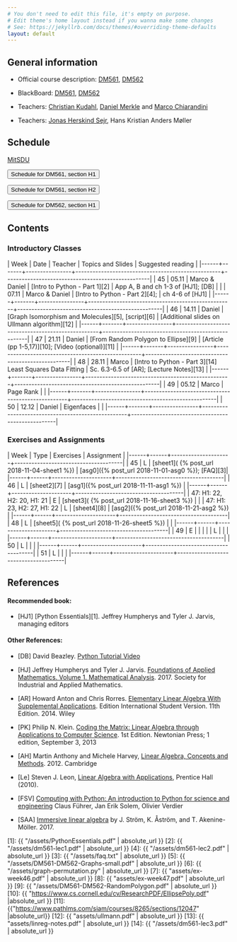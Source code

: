 ```yaml
---
# You don't need to edit this file, it's empty on purpose.
# Edit theme's home layout instead if you wanna make some changes
# See: https://jekyllrb.com/docs/themes/#overriding-theme-defaults
layout: default
---
```




## General information

- Official course description:
  [DM561](https://odinlister.sdu.dk/fagbesk/internkode/DM561/), [DM562](https://odinlister.sdu.dk/fagbesk/internkode/DM562/)

- BlackBoard: [DM561](https://e-learn.sdu.dk/webapps/blackboard/execute/courseMain?course_id=_390707_1), [DM562](https://e-learn.sdu.dk/webapps/blackboard/execute/courseMain?course_id=_390712_1)


- Teachers: [Christian Kudahl](https://imada.sdu.dk/~kudahl/), [Daniel Merkle](https://imada.sdu.dk/~daniel) and [Marco Chiarandini](https://imada.sdu.dk/~marco)


- Teachers: [Jonas Herskind Sejr](http://findresearcher.sdu.dk:8080/portal/en/person/sejr), Hans Kristian Anders Møller

<!-- hmoel15@student.sdu.dk -->

## Schedule

<a href="https://mitsdu.sdu.dk/skema/activity/N330024101/e18">MitSDU</a>


<button onclick="myFunction('h1')" class="w3-btn w3-cell
w3-left-align">Schedule for DM561, section H1 <i class="fa fa-caret-down"></i></button>
<div id="h1" class="w3-container w3-hide">

<div class="w3-responsive">

<!--
<iframe src="https://calendar.google.com/calendar/embed?showTitle=0&amp;showPrint=0&amp;showCalendars=0&amp;showTz=0&amp;height=600&amp;wkst=1&amp;bgcolor=%23FFFFFF&amp;src=egkljh81e5gn1qa11drhvli5g1quqn6e%40import.calendar.google.com&amp;color=%23853104&amp;src=i1sgtn4cueuhfc0o5u0aao73ikbrkuol%40import.calendar.google.com&amp;color=%23853104&amp;src=e_2_en%23weeknum%40group.v.calendar.google.com&amp;color=%23B1365F&amp;ctz=Europe%2FCopenhagen" style="border-width:0" width="960" height="600" frameborder="0" scrolling="no"></iframe>
-->

<div w3-include-html="./assets/dm561_h1.html"></div> 
<script>
w3.includeHTML();
</script>
</div>
</div>



<button onclick="myFunction('h2')" class="w3-btn w3-cell
w3-left-align">Schedule for DM561, section H2 <i class="fa fa-caret-down"></i></button>
<div id="h2" class="w3-container w3-hide">

<div class="w3-responsive">

<div w3-include-html="./assets/dm561_h2.html"></div> 
<script>
w3.includeHTML();
</script>
</div>
</div>





<button onclick="myFunction('dm562h2')" class="w3-btn w3-cell
w3-left-align">Schedule for DM562, section H1 <i class="fa fa-caret-down"></i></button>
<div id="dm562h2" class="w3-container w3-hide">

<div class="w3-responsive">

<div w3-include-html="./assets/dm562_h1.html"></div> 
<script>
w3.includeHTML();
</script>
</div>
</div>





## Contents

### Introductory Classes


| Week |  Date | Teacher        | Topics and Slides  	                       | Suggested reading                                 |
|------+-------+----------------+---------------------------------------------------+---------------------------------------------------|
|   45 | 05.11 | Marco & Daniel | [Intro to Python - Part 1][2]                     | App A, B and ch 1-3 of [HJ1]; [DB]                |
|      | 07.11 | Marco & Daniel | [Intro to Python - Part 2][4];                     | ch 4-6 of [HJ1]                                   |
|------+-------+----------------+---------------------------------------------------+---------------------------------------------------|
|   46 | 14.11 | Daniel         | [Graph Isomorphism and Molecules][5], [script][6] | [Additional slides on Ullmann algorithm][12]      |
|------+-------+----------------+---------------------------------------------------+---------------------------------------------------|
|   47 | 21.11 | Daniel         | [From Random Polygon to Ellipse][9]               | [Article (pp 1-5,17)][10]; [Video (optional)][11] |
|------+-------+----------------+---------------------------------------------------+---------------------------------------------------|
|   48 | 28.11 | Marco          |  [Intro to Python - Part 3][14] Least Squares Data Fitting                        | Sc. 6.3-6.5 of [AR]; [Lecture Notes][13]          |
|------+-------+----------------+---------------------------------------------------+---------------------------------------------------|
|   49 | 05.12 | Marco          | Page Rank                                         |                                                   |
|------+-------+----------------+---------------------------------------------------+---------------------------------------------------|
|   50 | 12.12 | Daniel         | Eigenfaces                                        |                                                   |
|------+-------+----------------+---------------------------------------------------+---------------------------------------------------|



### Exercises and Assignments

| Week | Type | Exercises  	 | Assignment                           |
|------+------+---------------------+--------------------------------------|
|   45 | L    |   [sheet1]( {% post_url 2018-11-04-sheet1 %})                   | [asg0]({% post_url 2018-11-01-asg0 %}); [FAQ][3]|
|------+------+---------------------+--------------------------------------|
|   46 | L    |   [sheet2][7]                  |  [asg1]({% post_url 2018-11-11-asg1 %})        |
|------+------+---------------------+--------------------------------------|
|   47: H1: 22, H2: 20, H1: 21 | E    |   [sheet3]( {% post_url 2018-11-16-sheet3 %})                 |                                      |
|   47: H1: 23, H2: 27, H1: 22 | L    |   [sheet4][8]             |   [asg2]({% post_url 2018-11-21-asg2 %})                                    |
|------+------+---------------------+--------------------------------------|
|   48 | L    |  [sheet5]( {% post_url 2018-11-26-sheet5 %})               |                                      |
|------+------+---------------------+--------------------------------------|
|   49 | E    |                     |                                      |
|      | L    |                     |                                      |
|------+------+---------------------+--------------------------------------|
|   50 | L    |                     |                                      |
|------+------+---------------------+--------------------------------------|
|   51 | L    |                     |                                      |
|------+------+---------------------+--------------------------------------|



## References 

#### Recommended book:

- [HJ1] [Python Essentials][1]. Jeffrey Humpherys and Tyler J. Jarvis, managing editors

<!--
- [HJ2] [Labs for Foundations of Applied Mathematics. Volume 1. Mathematical Analysis](2)
  Jeffrey Humpherys and Tyler J. Jarvis, managing editors
-->

  
#### Other References:

- [DB] David Beazley. [Python Tutorial Video](https://www.youtube.com/watch?v=lyDLAutA88s)

- [HJ] Jeffrey Humpherys and Tyler
  J. Jarvis. [Foundations of Applied Mathematics. Volume 1. Mathematical Analysis](http://bookstore.siam.org/ot152/). 2017. Society
  for Industrial and Applied Mathematics.

- [AR] Howard Anton and Chris Rorres. [Elementary Linear Algebra With
  Supplemental Applications](http://eu.wiley.com/WileyCDA/WileyTitle/productCd-1118677455.html). Edition
  International Student Version. 11th Edition. 2014. Wiley


- [PK] Philip N. Klein. [Coding the Matrix: Linear Algebra through
  Applications to Computer
  Science](https://www.amazon.com/dp/0615880991/). 1st Edition.
  Newtonian Press; 1 edition, September 3, 2013

 

- [AH] Martin Anthony and Michele Harvey, [Linear Algebra, Concepts and Methods](http://www.cambridge.org/us/academic/subjects/mathematics/algebra/linear-algebra-concepts-and-methods). 2012. Cambridge


- [Le] Steven J. Leon, [Linear Algebra with
  Applications](http://wps.aw.com/leon_linearalg_9/), Prentice Hall
  (2010).


- [FSV] [Computing with Python: An introduction to Python for science and engineering](http://www.pearson.ch/1471/9780273786436/Computing-with-Python-An-introduction-to.aspx)
  Claus Führer, Jan Erik Solem, Olivier Verdier



- [SAA] [Immersive linear algebra](http://immersivemath.com/ila/index.html) by J. Ström, K. Åström, and
  T. Akenine-Möller. 2017.




[1]: {{ "/assets/PythonEssentials.pdf" | absolute_url }}
[2]: {{ "/assets/dm561-lec1.pdf" | absolute_url }}
[4]: {{ "/assets/dm561-lec2.pdf" | absolute_url }}
[3]: {{ "/assets/faq.txt" | absolute_url }}
[5]: {{ "/assets/DM561-DM562-Graphs-small.pdf" | absolute_url }}
[6]: {{ "/assets/graph-permutation.py" | absolute_url }}
[7]: {{ "assets/ex-week46.pdf" | absolute_url }}
[8]: {{ "assets/ex-week47.pdf" | absolute_url }}
[9]: {{ "/assets/DM561-DM562-RandomPolygon.pdf" | absolute_url }}
[10]: {{ "https://www.cs.cornell.edu/cv/ResearchPDF/EllipsePoly.pdf" |absolute_url }}
[11]: {{"https://www.pathlms.com/siam/courses/8265/sections/12047" |absolute_url}}
[12]: {{ "assets/ullmann.pdf" | absolute_url }}
[13]: {{ "assets/linreg-notes.pdf" | absolute_url }}
[14]: {{ "/assets/dm561-lec3.pdf" | absolute_url }}
